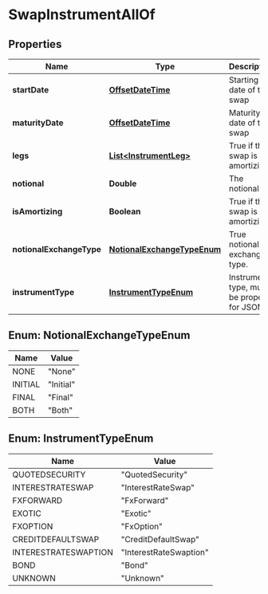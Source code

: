 

# SwapInstrumentAllOf

## Properties

Name | Type | Description | Notes
------------ | ------------- | ------------- | -------------
**startDate** | [**OffsetDateTime**](OffsetDateTime.md) | Starting date of the swap | 
**maturityDate** | [**OffsetDateTime**](OffsetDateTime.md) | Maturity date of the swap | 
**legs** | [**List&lt;InstrumentLeg&gt;**](InstrumentLeg.md) | True if the swap is amortizing | 
**notional** | **Double** | The notional. | 
**isAmortizing** | **Boolean** | True if the swap is amortizing | 
**notionalExchangeType** | [**NotionalExchangeTypeEnum**](#NotionalExchangeTypeEnum) | True notional exchange type. | 
**instrumentType** | [**InstrumentTypeEnum**](#InstrumentTypeEnum) | Instrument type, must be property for JSON. | 



## Enum: NotionalExchangeTypeEnum

Name | Value
---- | -----
NONE | &quot;None&quot;
INITIAL | &quot;Initial&quot;
FINAL | &quot;Final&quot;
BOTH | &quot;Both&quot;



## Enum: InstrumentTypeEnum

Name | Value
---- | -----
QUOTEDSECURITY | &quot;QuotedSecurity&quot;
INTERESTRATESWAP | &quot;InterestRateSwap&quot;
FXFORWARD | &quot;FxForward&quot;
EXOTIC | &quot;Exotic&quot;
FXOPTION | &quot;FxOption&quot;
CREDITDEFAULTSWAP | &quot;CreditDefaultSwap&quot;
INTERESTRATESWAPTION | &quot;InterestRateSwaption&quot;
BOND | &quot;Bond&quot;
UNKNOWN | &quot;Unknown&quot;



